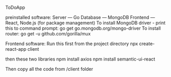 ToDoApp

preinstalled  software:
  Server — Go
  Database — MongoDB
  Frontend — React, Node.js (for package management)
To install MongoDB driver - print this to command prompt:
go get go.mongodb.org/mongo-driver
To install router:
go get -u github.com/gorilla/mux

Frontend software:
Run this first from the project directory
npx create-react-app client

then these two libraries
npm install axios
npm install semantic-ui-react

Then copy all the code from /client folder
